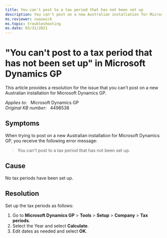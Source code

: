 ```yaml
---
title: You can't post to a tax period that has not been set up
description: You can't post on a new Australian installation for Microsoft Dynamics GP. Provides a resolution.
ms.reviewer: cwaswick
ms.topic: troubleshooting
ms.date: 03/31/2021
---
```

# "You can't post to a tax period that has not been set up" in Microsoft Dynamics GP

This article provides a resolution for the issue that you can't post on a new Australian installation for Microsoft Dynamics GP.

_Applies to:_ &nbsp; Microsoft Dynamics GP  
_Original KB number:_ &nbsp; 4498538

## Symptoms

When trying to post on a new Australian installation for Microsoft Dynamics GP, you receive the following error message:

> You can't post to a tax period that has not been set up.

## Cause

No tax periods have been set up.

## Resolution

Set up the tax periods as follows:

1. Go to **Microsoft Dynamics GP** > **Tools** > **Setup** > **Company** > **Tax periods**.  
2. Select the Year and select **Calculate**.
3. Edit dates as needed and select **OK**.
